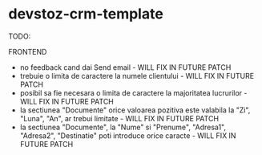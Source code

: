 # devstoz-crm-template

TODO:

FRONTEND

- no feedback cand dai Send email - WILL FIX IN FUTURE PATCH
- trebuie o limita de caractere la numele clientului - WILL FIX IN FUTURE PATCH
- posibil sa fie necesara o limita de caractere la majoritatea lucrurilor - WILL FIX IN FUTURE PATCH
- la sectiunea "Documente" orice valoarea pozitiva este valabila la "Zi", "Luna", "An", ar trebui limitate - WILL FIX IN FUTURE PATCH
- la sectiunea "Documente", la "Nume" si "Prenume", "Adresa1", "Adresa2", "Destinatie" poti introduce orice caracte - WILL FIX IN FUTURE PATCH


